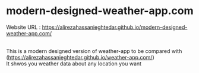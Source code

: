 # modern-designed-weather-app.com

Website URL : https://alirezahassanieghtedar.github.io/modern-designed-weather-app.com/
<br><br>

This is a modern designed version of weather-app to be compared with (https://alirezahassanieghtedar.github.io/weather-app.com/)<br> 
It shwos you weather data about any location you want 
